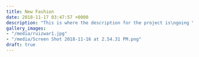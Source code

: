 ```yaml
---
title: New Fashion
date: 2018-11-17 03:47:57 +0000
description: "This is where the description for the project is\ngoing \nto go"
gallery_images:
- "/media/ruizwar1.jpg"
- "/media/Screen Shot 2018-11-16 at 2.54.31 PM.png"
draft: true
---
```

